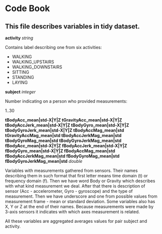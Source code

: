 Code Book
============

This file describes variables in tidy dataset.
------------

**activity**		*string*

Contains label describing one from six activities:
- WALKING
- WALKING_UPSTAIRS
- WALKING_DOWNSTAIRS
- SITTING           
- STANDING
- LAYING

	
**subject**			*integer*

Number indicating on a person who provided measurements:

1..30

**tBodyAcc_mean|std-X|Y|Z
tGravityAcc_mean|std-X|Y|Z
tBodyAccJerk_mean|std-X|Y|Z
tBodyGyro_mean|std-X|Y|Z
tBodyGyroJerk_mean|std-X|Y|Z
tBodyAccMag_mean|std
tGravityAccMag_mean|std
tBodyAccJerkMag_mean|std
tBodyGyroMag_mean|std
tBodyGyroJerkMag_mean|std
fBodyAcc_mean|std-X|Y|Z
fBodyAccJerk_mean|std-X|Y|Z
fBodyGyro_mean|std-X|Y|Z
fBodyAccMag_mean|std
fBodyAccJerkMag_mean|std
fBodyGyroMag_mean|std
fBodyGyroJerkMag_mean|std**			*double*

Variables with measurements gathered from sensors.
Their names describing them in such format that first letter
means time domain (t) or frequency domain (f). Then we have word
Body or Gravity which describes with what kind measurement we deal.
After that there is description of sensor (Acc - accelerometer, Gyro - gyroscope)
and the type of measurement. Then we have underscore and one from possible values
from measurement frame - mean or standard deviation. Some variables also has X, Y
or Z at the end of their names. Because measurements were made by 3-axis sensors
it indicates with which axes measurement is related.

All these variables are aggregated averages values for pair subject and activity.